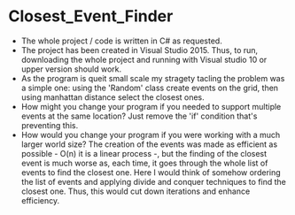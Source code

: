 # Closest_Event_Finder

- The whole project / code is written in C# as requested.
- The project has been created in Visual Studio 2015. Thus, to run, downloading the whole project and running with Visual studio 10 or upper version should work.
- As the program is queit small scale my stragety tacling the problem was a simple one: using the 'Random' class create events on the grid, then using manhattan distance select the closest ones.
- How might you change your program if you needed to support multiple events at the same location? Just remove the 'if' condition that's preventing this.
- How would you change your program if you were working with a much larger world size? The creation of the events was made as efficient as possible - O(n) it is a linear process -, but the finding of the closest event is much worse as, each time, it goes through the whole list of events to find the closest one. Here I would think of somehow ordering the list of events and applying divide and conquer techniques to find the closest one. Thus, this would cut down iterations and enhance efficiency.

